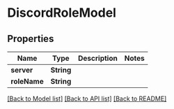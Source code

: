 # DiscordRoleModel

## Properties
Name | Type | Description | Notes
------------ | ------------- | ------------- | -------------
**server** | **String** |  | 
**roleName** | **String** |  | 

[[Back to Model list]](../README.md#documentation-for-models) [[Back to API list]](../README.md#documentation-for-api-endpoints) [[Back to README]](../README.md)


